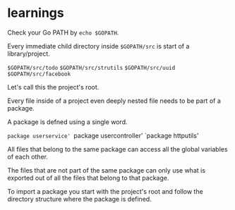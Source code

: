 # learnings

Check your Go PATH by `echo $GOPATH`.

Every immediate child directory inside `$GOPATH/src` is start of a library/project.

`$GOPATH/src/todo`
`$GOPATH/src/strutils`
`$GOPATH/src/uuid`
`$GOPATH/src/facebook`

Let's call this the project's root.

Every file inside of a project even deeply nested file needs to be part of a package.

A package  is defned using a single word.

`package userservice'
`package usercontroller'
`package httputils'

All files that belong to the same package can access all the global variables of each other.

The files that are not part of the same package can only use what is exported out of all the files that belong to that package.

To import a package you start with the project's root and follow the directory structure where the package is defined.
